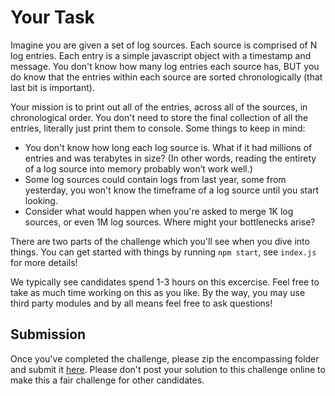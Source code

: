 # Your Task

Imagine you are given a set of log sources.  Each source is comprised of N log entries.  Each entry is a simple javascript object with a timestamp and message.  You don't know how many log entries each source has, BUT you do know that the entries within each source are sorted chronologically (that last bit is important).

Your mission is to print out all of the entries, across all of the sources, in chronological order.  You don't need to store the final collection of all the entries, literally just print them to console.  Some things to keep in mind:

* You don't know how long each log source is.  What if it had millions of entries and was terabytes in size?  (In other words, reading the entirety of a log source into memory probably won’t work well.)
* Some log sources could contain logs from last year, some from yesterday, you won't know the timeframe of a log source until you start looking.
* Consider what would happen when you're asked to merge 1K log sources, or even 1M log sources.  Where might your bottlenecks arise?

There are two parts of the challenge which you'll see when you dive into things.  You can get started with things by running `npm start`, see `index.js` for more details!

We typically see candidates spend 1-3 hours on this excercise. Feel free to take as much time working on this as you like. By the way, you may use third party modules and by all means feel free to ask questions!


## Submission

Once you've completed the challenge, please zip the encompassing folder and submit it [here](https://goo.gl/forms/m9aELJJT02d1silL2). Please don't post your solution to this challenge online to make this a fair challenge for other candidates.
